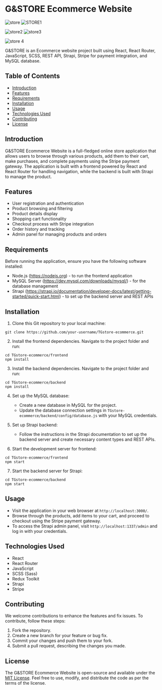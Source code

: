 # G&STORE Ecommerce Website

![store](https://github.com/Barnwal-Sourabh/ECOMMERCE-WEBSITE/assets/91266813/76fa27d5-6350-41fb-964f-e04a86bd96a2)
![STORE1](https://github.com/Barnwal-Sourabh/ECOMMERCE-WEBSITE/assets/91266813/4e82d326-8db1-40f5-bfea-1e628da2ff22)

![store2](https://github.com/Barnwal-Sourabh/ECOMMERCE-WEBSITE/assets/91266813/5c292276-0f8b-482b-8a42-7b4765440ad9)
![store3](https://github.com/Barnwal-Sourabh/ECOMMERCE-WEBSITE/assets/91266813/80e18b3a-5c50-45e6-aee0-d52179dbad87)

![store 4](https://github.com/Barnwal-Sourabh/ECOMMERCE-WEBSITE/assets/91266813/67ee109a-aa9c-42c1-8a24-4d98f9fe4dfc)


G&STORE is an Ecommerce website project built using React, React Router, JavaScript, SCSS, REST API, Strapi, Stripe for payment integration, and MySQL database.

## Table of Contents

- [Introduction](#introduction)
- [Features](#features)
- [Requirements](#requirements)
- [Installation](#installation)
- [Usage](#usage)
- [Technologies Used](#technologies-used)
- [Contributing](#contributing)
- [License](#license)

## Introduction

G&STORE Ecommerce Website is a full-fledged online store application that allows users to browse through various products, add them to their cart, make purchases, and complete payments using the Stripe payment gateway. The application is built with a frontend powered by React and React Router for handling navigation, while the backend is built with Strapi to manage the product. 

## Features

- User registration and authentication
- Product browsing and filtering
- Product details display
- Shopping cart functionality
- Checkout process with Stripe integration
- Order history and tracking
- Admin panel for managing products and orders

## Requirements

Before running the application, ensure you have the following software installed:

- Node.js (https://nodejs.org) - to run the frontend application
- MySQL Server (https://dev.mysql.com/downloads/mysql/) - for the database management
- Strapi (https://strapi.io/documentation/developer-docs/latest/getting-started/quick-start.html) - to set up the backend server and REST APIs

## Installation

1. Clone this Git repository to your local machine:

```
git clone https://github.com/your-username/TGstore-ecommerce.git
```

2. Install the frontend dependencies. Navigate to the project folder and run:

```
cd TGstore-ecommerce/frontend
npm install
```

3. Install the backend dependencies. Navigate to the project folder and run:

```
cd TGstore-ecommerce/backend
npm install
```

4. Set up the MySQL database:
   - Create a new database in MySQL for the project.
   - Update the database connection settings in `TGstore-ecommerce/backend/config/database.js` with your MySQL credentials.

5. Set up Strapi backend:
   - Follow the instructions in the Strapi documentation to set up the backend server and create necessary content types and REST APIs.

6. Start the development server for frontend:

```
cd TGstore-ecommerce/frontend
npm start
```

7. Start the backend server for Strapi:

```
cd TGstore-ecommerce/backend
npm start
```

## Usage

- Visit the application in your web browser at `http://localhost:3000/`.
- Browse through the products, add items to your cart, and proceed to checkout using the Stripe payment gateway.
- To access the Strapi admin panel, visit `http://localhost:1337/admin` and log in with your credentials.

## Technologies Used

- React
- React Router
- JavaScript
- SCSS (Sass)
- Redux Toolkit
- Strapi
- Stripe


## Contributing

We welcome contributions to enhance the features and fix issues. To contribute, follow these steps:

1. Fork the repository.
2. Create a new branch for your feature or bug fix.
3. Commit your changes and push them to your fork.
4. Submit a pull request, describing the changes you made.

## License

The G&STORE Ecommerce Website is open-source and available under the [MIT License](LICENSE). Feel free to use, modify, and distribute the code as per the terms of the license.
